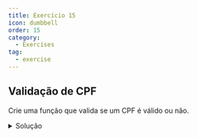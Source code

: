 ```yaml
---
title: Exercício 15
icon: dumbbell
order: 15
category:
  - Exercises
tag:
  - exercise
---
```


## Validação de CPF

Crie uma função que valida se um CPF é válido ou não.

<details>
  <summary>Solução</summary>

  ### Código
  ```js
    function validarCPF(cpf) {
        // Remove caracteres não numéricos
        cpf = cpf.replace(/\D/g, '');

        // Verifica se o CPF tem 11 dígitos
        if (cpf.length !== 11) {
            return false;
        }

        // Verifica se todos os dígitos são iguais
        if (/^(\d)\1+$/.test(cpf)) {
            return false;
        }

        // Calcula e verifica o primeiro dígito verificador
        let soma = 0;
        for (let i = 0; i < 9; i++) {
            soma += parseInt(cpf.charAt(i)) * (10 - i);
        }
        let resto = soma % 11;
        let digitoVerificador1 = resto < 2 ? 0 : 11 - resto;

        if (parseInt(cpf.charAt(9)) !== digitoVerificador1) {
            return false;
        }

        // Calcula e verifica o segundo dígito verificador
        soma = 0;
        for (let i = 0; i < 10; i++) {
            soma += parseInt(cpf.charAt(i)) * (11 - i);
        }
        resto = soma % 11;
        let digitoVerificador2 = resto < 2 ? 0 : 11 - resto;

        return parseInt(cpf.charAt(10)) === digitoVerificador2;
    }

    // Exemplos
    const cpf1 = '123.456.789-09';
    console.log(`O CPF ${cpf1} é válido? ${validarCPF(cpf1) ? 'Sim' : 'Não'}`);

    const cpf2 = '111.222.333-44';
    console.log(`O CPF ${cpf2} é válido? ${validarCPF(cpf2) ? 'Sim' : 'Não'}`);
  ```

  ### Explicação
  Nesta implementação, a função validarCPF realiza os seguintes passos:

  1. Remove caracteres não numéricos do CPF.
  2. Verifica se o CPF possui 11 dígitos.
  3. Verifica se todos os dígitos do CPF são iguais, o que seria inválido.
  4. Calcula e verifica o primeiro dígito verificador.
  5. Calcula e verifica o segundo dígito verificador.
  
  Os exemplos demonstram como utilizar a função para validar CPFs específicos. Você pode testar com outros CPFs conforme necessário.
</details>